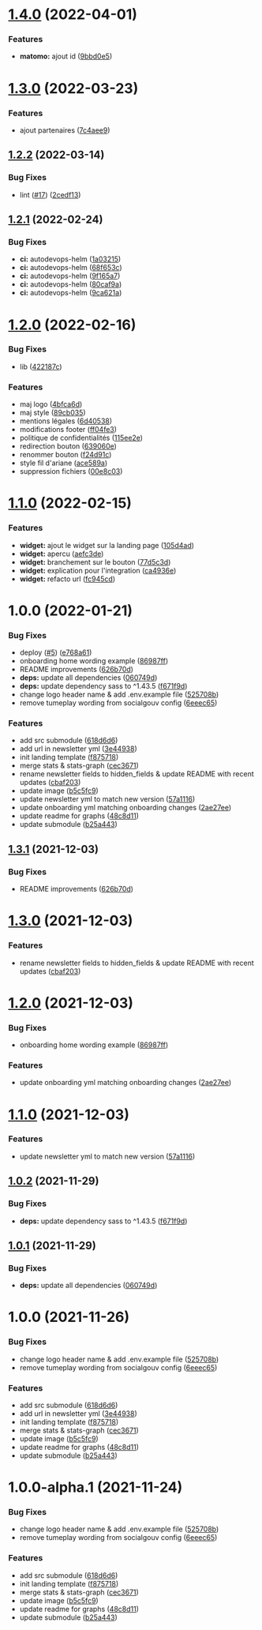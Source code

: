 # [1.4.0](https://github.com/SocialGouv/1000jours-blues/compare/v1.3.0...v1.4.0) (2022-04-01)


### Features

* **matomo:** ajout id ([9bbd0e5](https://github.com/SocialGouv/1000jours-blues/commit/9bbd0e52154c7208e4d3ba35a35b07e34ac4bcde))

# [1.3.0](https://github.com/SocialGouv/1000jours-blues/compare/v1.2.2...v1.3.0) (2022-03-23)


### Features

* ajout partenaires ([7c4aee9](https://github.com/SocialGouv/1000jours-blues/commit/7c4aee9641720e15cf785f2e6992c7046e231319))

## [1.2.2](https://github.com/SocialGouv/1000jours-blues/compare/v1.2.1...v1.2.2) (2022-03-14)


### Bug Fixes

* lint ([#17](https://github.com/SocialGouv/1000jours-blues/issues/17)) ([2cedf13](https://github.com/SocialGouv/1000jours-blues/commit/2cedf137ed0ff805fe6c9e3bdd2cd5781040c4b3))

## [1.2.1](https://github.com/SocialGouv/1000jours-blues/compare/v1.2.0...v1.2.1) (2022-02-24)


### Bug Fixes

* **ci:** autodevops-helm ([1a03215](https://github.com/SocialGouv/1000jours-blues/commit/1a03215b784ded6dd1f1d382a4084421b07ae5ac))
* **ci:** autodevops-helm ([68f653c](https://github.com/SocialGouv/1000jours-blues/commit/68f653cbd9b987a5587a079030f7f1f18e481336))
* **ci:** autodevops-helm ([9f165a7](https://github.com/SocialGouv/1000jours-blues/commit/9f165a79fd9244ab022fed48246398b293bb54d6))
* **ci:** autodevops-helm ([80caf9a](https://github.com/SocialGouv/1000jours-blues/commit/80caf9a93c8e0525448a9e011f8a9eac0204305e))
* **ci:** autodevops-helm ([9ca621a](https://github.com/SocialGouv/1000jours-blues/commit/9ca621af8ea3643d42cef1052cb50daa25b9bc9f))

# [1.2.0](https://github.com/SocialGouv/1000jours-blues/compare/v1.1.0...v1.2.0) (2022-02-16)


### Bug Fixes

* lib ([422187c](https://github.com/SocialGouv/1000jours-blues/commit/422187c024f9426c254e53e9c071cc13dc851234))


### Features

* maj logo ([4bfca6d](https://github.com/SocialGouv/1000jours-blues/commit/4bfca6dd0a30d3f41d9f2c5b66ea808a78e870a2))
* maj style ([89cb035](https://github.com/SocialGouv/1000jours-blues/commit/89cb03505322923719eebd48a965adacea6b2631))
* mentions légales ([6d40538](https://github.com/SocialGouv/1000jours-blues/commit/6d4053860bc5bb0315b469d20a276d61cf27b6a1))
* modifications footer ([ff04fe3](https://github.com/SocialGouv/1000jours-blues/commit/ff04fe3ed55978498af3ee1978c70c721fcd3ba8))
* politique de confidentialités ([115ee2e](https://github.com/SocialGouv/1000jours-blues/commit/115ee2ed60141948248f5172fefa88fd32ad4154))
* redirection bouton ([639060e](https://github.com/SocialGouv/1000jours-blues/commit/639060e4bc8fa3d7b2122aaff650fafe1119b1e7))
* renommer bouton ([f24d91c](https://github.com/SocialGouv/1000jours-blues/commit/f24d91cdf250d49178fe0c75be5fa390f8976b9f))
* style fil d'ariane ([ace589a](https://github.com/SocialGouv/1000jours-blues/commit/ace589a881349453885f83521be1db4c5a17bd99))
* suppression fichiers ([00e8c03](https://github.com/SocialGouv/1000jours-blues/commit/00e8c0367d376ef61d59da43cf94013dcad9b24e))

# [1.1.0](https://github.com/SocialGouv/1000jours-blues/compare/v1.0.0...v1.1.0) (2022-02-15)


### Features

* **widget:** ajout le widget sur la landing page ([105d4ad](https://github.com/SocialGouv/1000jours-blues/commit/105d4ad5a46f5439f304569550a9d543076a2905))
* **widget:** apercu ([aefc3de](https://github.com/SocialGouv/1000jours-blues/commit/aefc3de909455a881d7aa5d935391f0701132106))
* **widget:** branchement sur le bouton ([77d5c3d](https://github.com/SocialGouv/1000jours-blues/commit/77d5c3d972378a85e3059ef6a63a8cec9cbc1ab2))
* **widget:** explication pour l'integration ([ca4936e](https://github.com/SocialGouv/1000jours-blues/commit/ca4936ead686111332b1169c090fd72d150178a0))
* **widget:** refacto url ([fc945cd](https://github.com/SocialGouv/1000jours-blues/commit/fc945cda567ce2da7368e34afb231149c94582ea))

# 1.0.0 (2022-01-21)


### Bug Fixes

* deploy ([#5](https://github.com/SocialGouv/1000jours-blues/issues/5)) ([e768a61](https://github.com/SocialGouv/1000jours-blues/commit/e768a614c08e397883ee50903d196bf442cc834a))
* onboarding home wording example ([86987ff](https://github.com/SocialGouv/1000jours-blues/commit/86987ff592a6f3129cd91356c67ea54b61566c0e))
* README improvements ([626b70d](https://github.com/SocialGouv/1000jours-blues/commit/626b70dfe13f8646324d6177304cd3aa5f23088e))
* **deps:** update all dependencies ([060749d](https://github.com/SocialGouv/1000jours-blues/commit/060749da8f2f48d569ea5101740ff3e9d158f3b7))
* **deps:** update dependency sass to ^1.43.5 ([f671f9d](https://github.com/SocialGouv/1000jours-blues/commit/f671f9d500cf4989824e49d42125592117088f33))
* change logo header name & add .env.example file ([525708b](https://github.com/SocialGouv/1000jours-blues/commit/525708b034c43f7fc20d49eaa43bc840d915dc1d))
* remove tumeplay wording from socialgouv config ([6eeec65](https://github.com/SocialGouv/1000jours-blues/commit/6eeec65356e5848b5d3d8cd17b21681a5cb5503a))


### Features

* add src submodule ([618d6d6](https://github.com/SocialGouv/1000jours-blues/commit/618d6d6d844c948fd90c06d4777c93d664fb55c5))
* add url in newsletter yml ([3e44938](https://github.com/SocialGouv/1000jours-blues/commit/3e44938b7152729bdde9d05e508b20c1299718bc))
* init landing template ([f875718](https://github.com/SocialGouv/1000jours-blues/commit/f8757186f1fbad273736d5460bf3620fe1bb4e06))
* merge stats & stats-graph ([cec3671](https://github.com/SocialGouv/1000jours-blues/commit/cec36719441fe0e87193b48d1fe9dc64de69d69b))
* rename newsletter fields to hidden_fields & update README with recent updates ([cbaf203](https://github.com/SocialGouv/1000jours-blues/commit/cbaf203b7d3f4227b838b68aada9f765de5f12bb))
* update image ([b5c5fc9](https://github.com/SocialGouv/1000jours-blues/commit/b5c5fc93c5e6055a0bffa713c0061c0783795a1a))
* update newsletter yml to match new version ([57a1116](https://github.com/SocialGouv/1000jours-blues/commit/57a11161134510f310e06e71cb33cf2bf644d63b))
* update onboarding yml matching onboarding changes ([2ae27ee](https://github.com/SocialGouv/1000jours-blues/commit/2ae27eeab6dc2f1b209612ee7fa12f3dfc0c7f91))
* update readme for graphs ([48c8d11](https://github.com/SocialGouv/1000jours-blues/commit/48c8d11ba2b2cd7d31542e0237a7339165db17f8))
* update submodule ([b25a443](https://github.com/SocialGouv/1000jours-blues/commit/b25a443b3ab4cc9d4abd1e5161e187a3756f23db))

## [1.3.1](https://github.com/SocialGouv/landing-template/compare/v1.3.0...v1.3.1) (2021-12-03)


### Bug Fixes

* README improvements ([626b70d](https://github.com/SocialGouv/landing-template/commit/626b70dfe13f8646324d6177304cd3aa5f23088e))

# [1.3.0](https://github.com/SocialGouv/landing-template/compare/v1.2.0...v1.3.0) (2021-12-03)


### Features

* rename newsletter fields to hidden_fields & update README with recent updates ([cbaf203](https://github.com/SocialGouv/landing-template/commit/cbaf203b7d3f4227b838b68aada9f765de5f12bb))

# [1.2.0](https://github.com/SocialGouv/landing-template/compare/v1.1.0...v1.2.0) (2021-12-03)


### Bug Fixes

* onboarding home wording example ([86987ff](https://github.com/SocialGouv/landing-template/commit/86987ff592a6f3129cd91356c67ea54b61566c0e))


### Features

* update onboarding yml matching onboarding changes ([2ae27ee](https://github.com/SocialGouv/landing-template/commit/2ae27eeab6dc2f1b209612ee7fa12f3dfc0c7f91))

# [1.1.0](https://github.com/SocialGouv/landing-template/compare/v1.0.2...v1.1.0) (2021-12-03)


### Features

* update newsletter yml to match new version ([57a1116](https://github.com/SocialGouv/landing-template/commit/57a11161134510f310e06e71cb33cf2bf644d63b))

## [1.0.2](https://github.com/SocialGouv/landing-template/compare/v1.0.1...v1.0.2) (2021-11-29)


### Bug Fixes

* **deps:** update dependency sass to ^1.43.5 ([f671f9d](https://github.com/SocialGouv/landing-template/commit/f671f9d500cf4989824e49d42125592117088f33))

## [1.0.1](https://github.com/SocialGouv/landing-template/compare/v1.0.0...v1.0.1) (2021-11-29)


### Bug Fixes

* **deps:** update all dependencies ([060749d](https://github.com/SocialGouv/landing-template/commit/060749da8f2f48d569ea5101740ff3e9d158f3b7))

# 1.0.0 (2021-11-26)


### Bug Fixes

* change logo header name & add .env.example file ([525708b](https://github.com/SocialGouv/landing-template/commit/525708b034c43f7fc20d49eaa43bc840d915dc1d))
* remove tumeplay wording from socialgouv config ([6eeec65](https://github.com/SocialGouv/landing-template/commit/6eeec65356e5848b5d3d8cd17b21681a5cb5503a))


### Features

* add src submodule ([618d6d6](https://github.com/SocialGouv/landing-template/commit/618d6d6d844c948fd90c06d4777c93d664fb55c5))
* add url in newsletter yml ([3e44938](https://github.com/SocialGouv/landing-template/commit/3e44938b7152729bdde9d05e508b20c1299718bc))
* init landing template ([f875718](https://github.com/SocialGouv/landing-template/commit/f8757186f1fbad273736d5460bf3620fe1bb4e06))
* merge stats & stats-graph ([cec3671](https://github.com/SocialGouv/landing-template/commit/cec36719441fe0e87193b48d1fe9dc64de69d69b))
* update image ([b5c5fc9](https://github.com/SocialGouv/landing-template/commit/b5c5fc93c5e6055a0bffa713c0061c0783795a1a))
* update readme for graphs ([48c8d11](https://github.com/SocialGouv/landing-template/commit/48c8d11ba2b2cd7d31542e0237a7339165db17f8))
* update submodule ([b25a443](https://github.com/SocialGouv/landing-template/commit/b25a443b3ab4cc9d4abd1e5161e187a3756f23db))

# 1.0.0-alpha.1 (2021-11-24)


### Bug Fixes

* change logo header name & add .env.example file ([525708b](https://github.com/SocialGouv/landing-template/commit/525708b034c43f7fc20d49eaa43bc840d915dc1d))
* remove tumeplay wording from socialgouv config ([6eeec65](https://github.com/SocialGouv/landing-template/commit/6eeec65356e5848b5d3d8cd17b21681a5cb5503a))


### Features

* add src submodule ([618d6d6](https://github.com/SocialGouv/landing-template/commit/618d6d6d844c948fd90c06d4777c93d664fb55c5))
* init landing template ([f875718](https://github.com/SocialGouv/landing-template/commit/f8757186f1fbad273736d5460bf3620fe1bb4e06))
* merge stats & stats-graph ([cec3671](https://github.com/SocialGouv/landing-template/commit/cec36719441fe0e87193b48d1fe9dc64de69d69b))
* update image ([b5c5fc9](https://github.com/SocialGouv/landing-template/commit/b5c5fc93c5e6055a0bffa713c0061c0783795a1a))
* update readme for graphs ([48c8d11](https://github.com/SocialGouv/landing-template/commit/48c8d11ba2b2cd7d31542e0237a7339165db17f8))
* update submodule ([b25a443](https://github.com/SocialGouv/landing-template/commit/b25a443b3ab4cc9d4abd1e5161e187a3756f23db))
